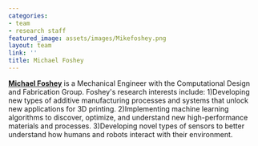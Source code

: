 ```yaml
---
categories:
- team
- research staff
featured_image: assets/images/Mikefoshey.png
layout: team
link: ''
title: Michael Foshey
---
```


[**Michael Foshey**](https://www.linkedin.com/pub/michael-foshey/4b/176/108) is a Mechanical Engineer with the Computational Design and Fabrication Group. Foshey's research interests include: 1)Developing new types of additive manufacturing processes and systems that unlock new applications for 3D printing. 2)Implementing machine learning algorithms to discover, optimize, and understand new high-performance materials and processes. 3)Developing novel types of sensors to better understand how humans and robots interact with their environment.